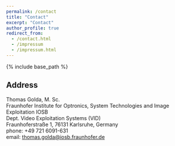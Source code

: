 ```yaml
---
permalink: /contact
title: "Contact"
excerpt: "Contact"
author_profile: true
redirect_from: 
  - /contact.html
  - /impressum
  - /impressum.html
---
```


{% include base_path %}

**Address**
-----
Thomas Golda, M. Sc.<br>
Fraunhofer Institute for Optronics, System Technologies and Image Exploitation IOSB<br>
Dept. Video Exploitation Systems (VID)<br>
Fraunhoferstraße 1, 76131 Karlsruhe, Germany<br>
phone: +49 721 6091-631<br>
email: thomas.golda@iosb.fraunhofer.de<br>
